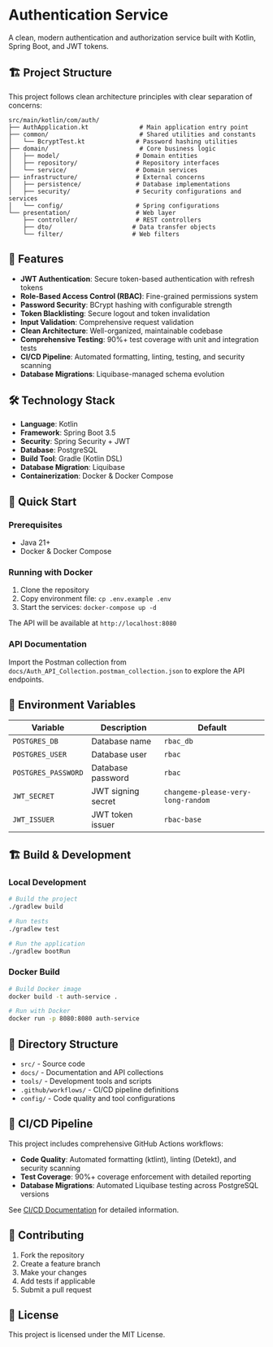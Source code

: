 # Authentication Service

A clean, modern authentication and authorization service built with Kotlin, Spring Boot, and JWT tokens.

## 🏗️ Project Structure

This project follows clean architecture principles with clear separation of concerns:

```
src/main/kotlin/com/auth/
├── AuthApplication.kt              # Main application entry point
├── common/                         # Shared utilities and constants
│   └── BcryptTest.kt              # Password hashing utilities
├── domain/                         # Core business logic
│   ├── model/                     # Domain entities
│   ├── repository/                # Repository interfaces  
│   └── service/                   # Domain services
├── infrastructure/                # External concerns
│   ├── persistence/               # Database implementations
│   ├── security/                  # Security configurations and services
│   └── config/                    # Spring configurations
└── presentation/                  # Web layer
    ├── controller/                # REST controllers
    ├── dto/                      # Data transfer objects
    └── filter/                   # Web filters
```

## 🚀 Features

- **JWT Authentication**: Secure token-based authentication with refresh tokens
- **Role-Based Access Control (RBAC)**: Fine-grained permissions system
- **Password Security**: BCrypt hashing with configurable strength
- **Token Blacklisting**: Secure logout and token invalidation
- **Input Validation**: Comprehensive request validation
- **Clean Architecture**: Well-organized, maintainable codebase
- **Comprehensive Testing**: 90%+ test coverage with unit and integration tests
- **CI/CD Pipeline**: Automated formatting, linting, testing, and security scanning
- **Database Migrations**: Liquibase-managed schema evolution

## 🛠️ Technology Stack

- **Language**: Kotlin
- **Framework**: Spring Boot 3.5
- **Security**: Spring Security + JWT
- **Database**: PostgreSQL
- **Build Tool**: Gradle (Kotlin DSL)
- **Database Migration**: Liquibase
- **Containerization**: Docker & Docker Compose

## 🚀 Quick Start

### Prerequisites

- Java 21+
- Docker & Docker Compose

### Running with Docker

1. Clone the repository
2. Copy environment file: `cp .env.example .env`
3. Start the services: `docker-compose up -d`

The API will be available at `http://localhost:8080`

### API Documentation

Import the Postman collection from `docs/Auth_API_Collection.postman_collection.json` to explore the API endpoints.

## 📝 Environment Variables

| Variable | Description | Default |
|----------|-------------|---------|
| `POSTGRES_DB` | Database name | `rbac_db` |
| `POSTGRES_USER` | Database user | `rbac` |
| `POSTGRES_PASSWORD` | Database password | `rbac` |
| `JWT_SECRET` | JWT signing secret | `changeme-please-very-long-random` |
| `JWT_ISSUER` | JWT token issuer | `rbac-base` |

## 🏗️ Build & Development

### Local Development

```bash
# Build the project
./gradlew build

# Run tests
./gradlew test

# Run the application
./gradlew bootRun
```

### Docker Build

```bash
# Build Docker image
docker build -t auth-service .

# Run with Docker
docker run -p 8080:8080 auth-service
```

## 📁 Directory Structure

- `src/` - Source code
- `docs/` - Documentation and API collections
- `tools/` - Development tools and scripts
- `.github/workflows/` - CI/CD pipeline definitions
- `config/` - Code quality and tool configurations

## 🔄 CI/CD Pipeline

This project includes comprehensive GitHub Actions workflows:

- **Code Quality**: Automated formatting (ktlint), linting (Detekt), and security scanning
- **Test Coverage**: 90%+ coverage enforcement with detailed reporting
- **Database Migrations**: Automated Liquibase testing across PostgreSQL versions

See [CI/CD Documentation](docs/CI_CD_WORKFLOWS.md) for detailed information.

## 🤝 Contributing

1. Fork the repository
2. Create a feature branch
3. Make your changes
4. Add tests if applicable
5. Submit a pull request

## 📄 License

This project is licensed under the MIT License.